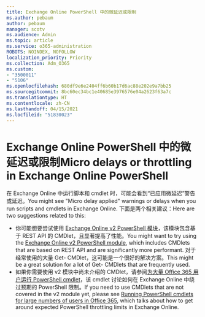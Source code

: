 ```yaml
---
title: Exchange Online PowerShell 中的微延迟或限制
ms.author: pebaum
author: pebaum
manager: scotv
ms.audience: Admin
ms.topic: article
ms.service: o365-administration
ROBOTS: NOINDEX, NOFOLLOW
localization_priority: Priority
ms.collection: Adm_O365
ms.custom:
- "3500011"
- "5106"
ms.openlocfilehash: 680df9e6e2404ff6b60b17d6ac88e202e9a7bb25
ms.sourcegitcommit: 8bc60ec34bc1e40685e3976576e04a2623f63a7c
ms.translationtype: HT
ms.contentlocale: zh-CN
ms.lasthandoff: 04/15/2021
ms.locfileid: "51830023"
---
```

# <a name="micro-delays-or-throttling-in-exchange-online-powershell"></a><span data-ttu-id="c8f90-102">Exchange Online PowerShell 中的微延迟或限制</span><span class="sxs-lookup"><span data-stu-id="c8f90-102">Micro delays or throttling in Exchange Online PowerShell</span></span>

<span data-ttu-id="c8f90-103">在 Exchange Online 中运行脚本和 cmdlet 时，可能会看到“已应用微延迟”警告或延迟。</span><span class="sxs-lookup"><span data-stu-id="c8f90-103">You might see "Micro delay applied" warnings or delays when you run scripts and cmdlets in Exchange Online.</span></span> <span data-ttu-id="c8f90-104">下面是两个相关建议：</span><span class="sxs-lookup"><span data-stu-id="c8f90-104">Here are two suggestions related to this:</span></span>

- <span data-ttu-id="c8f90-105">你可能想要尝试使用 [Exchange Online v2 PowerShell 模块](https://docs.microsoft.com/powershell/exchange/exchange-online/exchange-online-powershell-v2/exchange-online-powershell-v2?view=exchange-ps)，该模块包含基于 REST API 的 CMDlet，且显著提高了性能。</span><span class="sxs-lookup"><span data-stu-id="c8f90-105">You might want to try using the [Exchange Online v2 PowerShell module](https://docs.microsoft.com/powershell/exchange/exchange-online/exchange-online-powershell-v2/exchange-online-powershell-v2?view=exchange-ps), which includes CMDlets that are based on REST API and are significantly more performant.</span></span> <span data-ttu-id="c8f90-106">对于经常使用的大量 Get- CMDlet，这可能是一个很好的解决方案。</span><span class="sxs-lookup"><span data-stu-id="c8f90-106">This might be a great solution for a lot of Get- CMDlets that are frequently used.</span></span>
- <span data-ttu-id="c8f90-107">如果你需要使用 v2 模块中尚未介绍的 CMDlet，请参阅[为大量 Office 365 用户运行 PowerShell cmdlet](https://techcommunity.microsoft.com/t5/exchange-team-blog/updated-running-powershell-cmdlets-for-large-numbers-of-users-in/ba-p/1000628#)，该 cmdlet 讨论如何在 Exchange Online 中绕过预期的 PowerShell 限制。</span><span class="sxs-lookup"><span data-stu-id="c8f90-107">If you need to use CMDlets that are not covered in the v2 module yet, please see [Running PowerShell cmdlets for large numbers of users in Office 365](https://techcommunity.microsoft.com/t5/exchange-team-blog/updated-running-powershell-cmdlets-for-large-numbers-of-users-in/ba-p/1000628#), which talks about how to get around expected PowerShell throttling limits in Exchange Online.</span></span>
